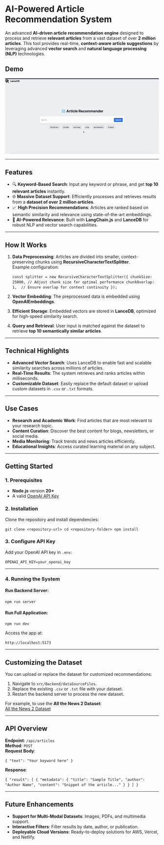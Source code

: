 **AI-Powered Article Recommendation System**
============================================

An advanced **AI-driven article recommendation engine** designed to process and retrieve **relevant articles** from a vast dataset of over **2 million articles**. This tool provides real-time, **context-aware article suggestions** by leveraging advanced **vector search** and **natural language processing (NLP)** technologies.

**Demo**
--------

![Real-Time Autocomplete Demo](./public//assets/article_recommendation_engine.gif)


* * * * *

**Features**
------------

-   🔍 **Keyword-Based Search**: Input any keyword or phrase, and get **top 10 relevant articles** instantly.
-   🌐 **Massive Dataset Support**: Efficiently processes and retrieves results from a **dataset of over 2 million articles**.
-   📈 **High Precision Recommendations**: Articles are ranked based on semantic similarity and relevance using state-of-the-art embeddings.
-   🧠 **AI-Powered Relevance**: Built with **LangChain.js** and **LanceDB** for robust NLP and vector search capabilities.

* * * * *

**How It Works**
----------------

1.  **Data Preprocessing**: Articles are divided into smaller, context-preserving chunks using **RecursiveCharacterTextSplitter**.\
    Example configuration:

    `const splitter = new RecursiveCharacterTextSplitter({
      chunkSize: 25000, // Adjust chunk size for optimal performance
      chunkOverlap: 1,  // Ensure overlap for context continuity
    });`

2.  **Vector Embedding**: The preprocessed data is embedded using **OpenAIEmbeddings**.
3.  **Efficient Storage**: Embedded vectors are stored in **LanceDB**, optimized for high-speed similarity search.
4.  **Query and Retrieval**: User input is matched against the dataset to retrieve **top 10 semantically similar articles**.

* * * * *

**Technical Highlights**
------------------------

-   **Advanced Vector Search**: Uses LanceDB to enable fast and scalable similarity searches across millions of articles.
-   **Real-Time Results**: The system retrieves and ranks articles within milliseconds.
-   **Customizable Dataset**: Easily replace the default dataset or upload custom datasets in `.csv` or `.txt` formats.

* * * * *

**Use Cases**
-------------

-   **Research and Academic Work**: Find articles that are most relevant to your research topic.
-   **Content Curation**: Discover the best content for blogs, newsletters, or social media.
-   **Media Monitoring**: Track trends and news articles efficiently.
-   **Educational Insights**: Access curated learning material on any subject.

* * * * *

**Getting Started**
-------------------

### **1\. Prerequisites**

-   **Node.js** version **20+**
-   A valid [OpenAI API Key](https://platform.openai.com/signup)

### **2\. Installation**

Clone the repository and install dependencies:


`git clone <repository-url>
cd <repository-folder>
npm install`

### **3\. Configure API Key**

Add your OpenAI API key in `.env`:

`OPENAI_API_KEY=your_openai_key`

* * * * *

### **4\. Running the System**

#### Run Backend Server:

`npm run server`

#### Run Full Application:


`npm run dev`

Access the app at:

`http://localhost:5173`

* * * * *

**Customizing the Dataset**
---------------------------

You can upload or replace the dataset for customized recommendations:

1.  Navigate to `src/Backend/dataSourceFiles`.
2.  Replace the existing `.csv` or `.txt` file with your dataset.
3.  Restart the backend server to process the new dataset.

For example, to use the **All the News 2 Dataset**:\
[All the News 2 Dataset](https://components.one/datasets/all-the-news-2-news-articles-dataset)

* * * * *

**API Overview**
----------------

**Endpoint**: `/api/articles`\
**Method**: `POST`\
**Request Body**:

`{
  "text": "Your keyword here"
}`

**Response**:

`{
  "result": [
    {
      "metadata": {
        "title": "Sample Title",
        "author": "Author Name",
        "content": "Snippet of the article..."
      }
    }
  ]
}`

* * * * *

**Future Enhancements**
-----------------------

-   **Support for Multi-Modal Datasets**: Images, PDFs, and multimedia support.
-   **Interactive Filters**: Filter results by date, author, or publication.
-   **Deployable Cloud Versions**: Ready-to-deploy solutions for AWS, Vercel, and Netlify.